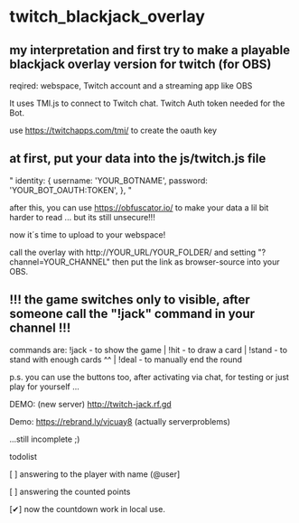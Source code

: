 # twitch_blackjack_overlay

## my interpretation and first try to make a playable blackjack overlay version for twitch (for OBS)

 reqired: webspace, Twitch account and a streaming app like OBS

 It uses TMI.js to connect to Twitch chat. Twitch Auth token needed for the Bot. 

 use https://twitchapps.com/tmi/ to create the oauth key 



## at first, put your data into the js/twitch.js file

 " identity: {
		username: 'YOUR_BOTNAME',
		password: 'YOUR_BOT_OAUTH:TOKEN',
	},
 "

 after this, you can use https://obfuscator.io/ to make your data a lil bit harder to read ... but its still unsecure!!!

 now it´s time to upload to your webspace!

 call the overlay with http://YOUR_URL/YOUR_FOLDER/ and setting "?channel=YOUR_CHANNEL" 
 then put the link as browser-source into your OBS.

## !!! the game switches only to visible, after someone call the "!jack" command in your channel !!!

 commands are:  !jack - to show the game | !hit - to draw a card | !stand - to stand with enough cards ^^ | !deal - to manually end the round

 p.s. you can use the buttons too, after activating via chat, for testing or just play for yourself ...

 DEMO: (new server)  http://twitch-jack.rf.gd
 
 Demo: https://rebrand.ly/vjcuay8 (actually serverproblems)
 

 ...still incomplete ;) 

todolist

[ ] answering to the player with name (@user]

[ ] answering the counted points

[✔] now the countdown work in local use.
